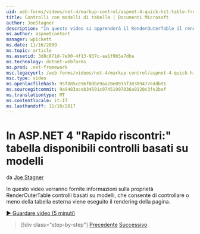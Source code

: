 ```yaml
---
uid: web-forms/videos/net-4/markup-control/aspnet-4-quick-hit-table-free-templated-controls
title: Controlli con modelli di tabella | Documenti Microsoft
author: JoeStagner
description: "In questo video si apprenderà il RenderOuterTable il rendering di proprietà per i controlli basati su modelli, che consente di controllare che sia o meno della tabella esterna..."
ms.author: aspnetcontent
manager: wpickett
ms.date: 11/16/2009
ms.topic: article
ms.assetid: 3d8c871d-7e00-4f13-937c-aa1f9b5a7dba
ms.technology: dotnet-webforms
ms.prod: .net-framework
msc.legacyurl: /web-forms/videos/net-4/markup-control/aspnet-4-quick-hit-table-free-templated-controls
msc.type: video
ms.openlocfilehash: 95f885ce96f0dbe9aa20e0935f38309477eddb91
ms.sourcegitcommit: 9a9483aceb34591c97451997036a9120c3fe2baf
ms.translationtype: MT
ms.contentlocale: it-IT
ms.lasthandoff: 11/10/2017
---
```

<a name="aspnet-4-quick-hit--table-free-templated-controls"></a>In ASP.NET 4 "Rapido riscontri:" tabella disponibili controlli basati su modelli
====================
da [Joe Stagner](https://github.com/JoeStagner)

In questo video verranno fornite informazioni sulla proprietà RenderOuterTable controlli basati su modelli, che consente di controllare o meno della tabella esterna viene eseguito il rendering della pagina. 

[&#9654; Guardare video (5 minuti)](https://channel9.msdn.com/Blogs/ASP-NET-Site-Videos/aspnet-4-quick-hit-table-free-templated-controls)

>[!div class="step-by-step"]
[Precedente](aspnet-4-quick-hit-new-rendering-option-for-check-box-lists-and-radio-button-lists.md)
[Successivo](aspnet-4-quick-hit-tableless-menu-control.md)
